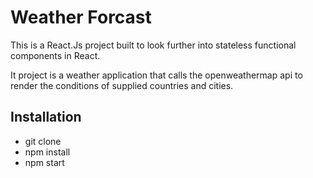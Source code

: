 # Weather Forcast
This is a React.Js project built to look further into stateless functional components in React.

It project is a weather application that calls the openweathermap api to render the conditions of supplied countries and cities.


## Installation

* git clone 
* npm install
* npm start
